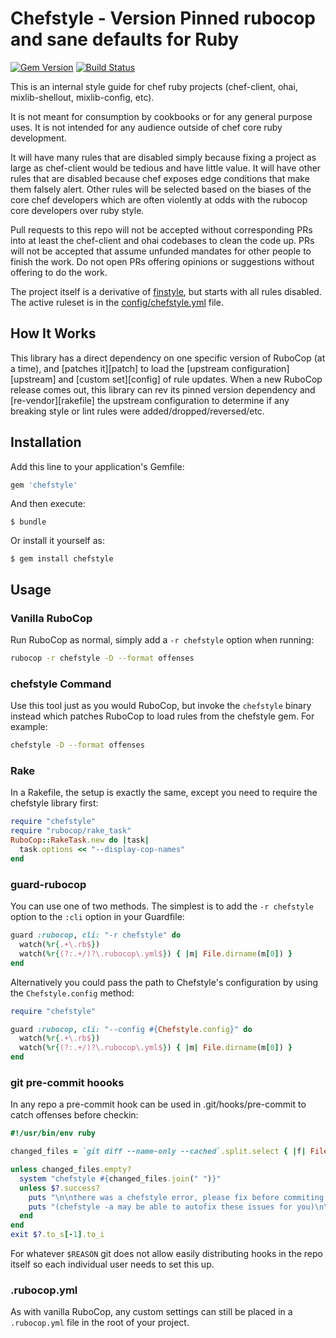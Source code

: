 # Chefstyle - Version Pinned rubocop and sane defaults for Ruby

[![Gem Version](https://badge.fury.io/rb/chefstyle.svg)](https://badge.fury.io/rb/chefstyle) [![Build Status](https://travis-ci.org/chef/chefstyle.svg?branch=master)](https://travis-ci.org/chef/chefstyle)

This is an internal style guide for chef ruby projects (chef-client,
ohai, mixlib-shellout, mixlib-config, etc).

It is not meant for consumption by cookbooks or for any general
purpose uses.  It is not intended for any audience outside of chef
core ruby development.

It will have many rules that are disabled simply because fixing a
project as large as chef-client would be tedious and have little
value.  It will have other rules that are disabled because chef
exposes edge conditions that make them falsely alert.  Other rules
will be selected based on the biases of the core chef developers
which are often violently at odds with the rubocop core developers
over ruby style.

Pull requests to this repo will not be accepted without corresponding
PRs into at least the chef-client and ohai codebases to clean the
code up.  PRs will not be accepted that assume unfunded mandates for
other people to finish the work.  Do not open PRs offering opinions
or suggestions without offering to do the work.

The project itself is a derivative of
[finstyle](https://github.com/fnichol/finstyle), but starts with all
rules disabled.  The active ruleset is in the
[config/chefstyle.yml](https://github.com/chef/chefstyle/blob/master/config/chefstyle.yml)
file.

## How It Works

This library has a direct dependency on one specific version of RuboCop (at a time), and [patches it][patch] to load the [upstream configuration][upstream] and [custom set][config] of rule updates. When a new RuboCop release comes out, this library can rev its pinned version dependency and [re-vendor][rakefile] the upstream configuration to determine if any breaking style or lint rules were added/dropped/reversed/etc.

## Installation

Add this line to your application's Gemfile:

```ruby
gem 'chefstyle'
```

And then execute:

    $ bundle

Or install it yourself as:

    $ gem install chefstyle

## Usage

### Vanilla RuboCop

Run RuboCop as normal, simply add a `-r chefstyle` option when running:

```sh
rubocop -r chefstyle -D --format offenses
```

### chefstyle Command

Use this tool just as you would RuboCop, but invoke the `chefstyle` binary
instead which patches RuboCop to load rules from the chefstyle gem. For example:

```sh
chefstyle -D --format offenses
```

### Rake

In a Rakefile, the setup is exactly the same, except you need to require the
chefstyle library first:

```ruby
require "chefstyle"
require "rubocop/rake_task"
RuboCop::RakeTask.new do |task|
  task.options << "--display-cop-names"
end
```

### guard-rubocop

You can use one of two methods. The simplest is to add the `-r chefstyle` option to the `:cli` option in your Guardfile:

```ruby
guard :rubocop, cli: "-r chefstyle" do
  watch(%r{.+\.rb$})
  watch(%r{(?:.+/)?\.rubocop\.yml$}) { |m| File.dirname(m[0]) }
end
```

Alternatively you could pass the path to Chefstyle's configuration by using the `Chefstyle.config` method:

```ruby
require "chefstyle"

guard :rubocop, cli: "--config #{Chefstyle.config}" do
  watch(%r{.+\.rb$})
  watch(%r{(?:.+/)?\.rubocop\.yml$}) { |m| File.dirname(m[0]) }
end
```

### git pre-commit hoooks

In any repo a pre-commit hook can be used in .git/hooks/pre-commit to catch offenses before checkin:

```ruby
#!/usr/bin/env ruby

changed_files = `git diff --name-only --cached`.split.select { |f| File.extname(f) == ".rb" }

unless changed_files.empty?
  system "chefstyle #{changed_files.join(" ")}"
  unless $?.success?
    puts "\n\nthere was a chefstyle error, please fix before commiting:"
    puts "(chefstyle -a may be able to autofix these issues for you)\n\n"
  end
end
exit $?.to_s[-1].to_i
```

For whatever `$REASON` git does not allow easily distributing hooks in the repo itself so each individual user
needs to set this up.

### .rubocop.yml

As with vanilla RuboCop, any custom settings can still be placed in a `.rubocop.yml` file in the root of your project.
